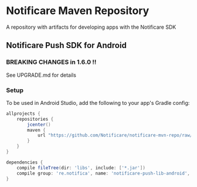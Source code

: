 # Notificare Maven Repository

A repository with artifacts for developing apps with the Notificare SDK

## Notificare Push SDK for Android

### BREAKING CHANGES in 1.6.0 !!

See UPGRADE.md for details

### Setup

To be used in Android Studio, add the following to your app's Gradle config:

```groovy
allprojects {
    repositories {
        jcenter()
        maven {
            url "https://github.com/Notificare/notificare-mvn-repo/raw/master/releases"
        }
    }
}

dependencies {
    compile fileTree(dir: 'libs', include: ['*.jar'])
    compile group: 're.notifica', name: 'notificare-push-lib-android', version: '1.6.4', ext:'aar', transitive: true
}
```

